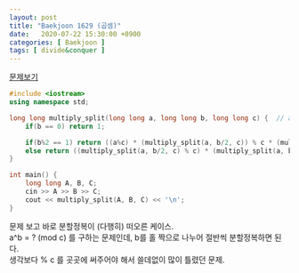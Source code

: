 ```yaml
---
layout: post
title: "Baekjoon 1629 (곱셈)"
date:   2020-07-22 15:30:00 +0900
categories: [ Baekjoon ]
tags: [ divide&conquer ]
---
```


[문제보기][prob]

```c++
#include <iostream>
using namespace std;

long long multiply_split(long long a, long long b, long long c) {  // a^b = ? (mod c)
    if(b == 0) return 1;

    if(b%2 == 1) return ((a%c) * (multiply_split(a, b/2, c)) % c * (multiply_split(a, b/2, c) % c)) % c;
    else return ((multiply_split(a, b/2, c) % c) * (multiply_split(a, b/2, c) % c)) % c;
}

int main() {
    long long A, B, C;
    cin >> A >> B >> C;
    cout << multiply_split(A, B, C) << '\n';
}
```

문제 보고 바로 분할정복이 (다행히) 떠오른 케이스.  
a^b = ? (mod c) 를 구하는 문제인데, b를 홀 짝으로 나누어 절반씩 분할정복하면 된다.  
생각보다 % c 를 곳곳에 써주어야 해서 쓸데없이 많이 틀렸던 문제.


[prob]: https://www.acmicpc.net/problem/1629